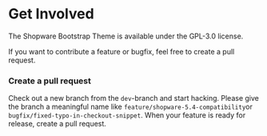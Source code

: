 # Get Involved
The Shopware Bootstrap Theme is available under the GPL-3.0 license.

If you want to contribute a feature or bugfix, feel free to create a pull request.

### Create a pull request
Check out a new branch from the `dev`-branch and start hacking.
Please give the branch a meaningful name like `feature/shopware-5.4-compatibility`or `bugfix/fixed-typo-in-checkout-snippet`.
When your feature is ready for release, create a pull request.